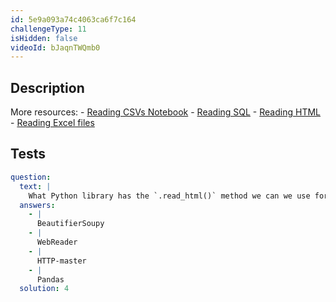 ```yaml
---
id: 5e9a093a74c4063ca6f7c164
challengeType: 11
isHidden: false
videoId: bJaqnTWQmb0
---
```


## Description

<section id='description'>
More resources:
- <a href="https://notebooks.ai/rmotr-curriculum/rdp-reading-csv-and-txt-files-fb829f46" target='_blank'>Reading CSVs Notebook</a>
- <a href="https://notebooks.ai/rmotr-curriculum/rdp-reading-data-from-relational-databases-2a3a889b" target='_blank'>Reading SQL</a>
- <a href="https://notebooks.ai/rmotr-curriculum/rdp-reading-html-tables-eb9cca73" target='_blank'>Reading HTML</a>
- <a href="https://notebooks.ai/rmotr-curriculum/rdp-reading-excel-files-a6b99973" target='_blank'>Reading Excel files</a>
</section>

## Tests

<section id='tests'>

```yml
question:
  text: |
    What Python library has the `.read_html()` method we can we use for parsing HTML documents and extracting tables?
  answers:
    - |
      BeautifierSoupy
    - |
      WebReader
    - |
      HTTP-master
    - |
      Pandas
  solution: 4
```

</section>

